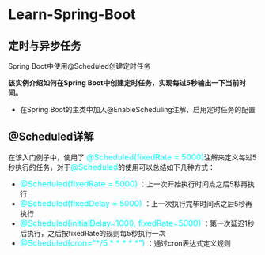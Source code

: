 # Learn-Spring-Boot
## 定时与异步任务
Spring Boot中使用@Scheduled创建定时任务

**该实例介绍如何在Spring Boot中创建定时任务，实现每过5秒输出一下当前时间。**

- 在Spring Boot的主类中加入@EnableScheduling注解，启用定时任务的配置

## @Scheduled详解

在该入门例子中，使用了
<font color=#00ffff size=3>@Scheduled(fixedRate = 5000)</font>注解来定义每过5秒执行的任务，对于<font color=#00ffff size=3>@Scheduled</font>的使用可以总结如下几种方式：

- <font color=#00ffff size=3>@Scheduled(fixedRate = 5000)</font> ：上一次开始执行时间点之后5秒再执行
- <font color=#00ffff size=3>@Scheduled(fixedDelay = 5000) </font>：上一次执行完毕时间点之后5秒再执行
- <font color=#00ffff size=3>@Scheduled(initialDelay=1000, fixedRate=5000)</font> ：第一次延迟1秒后执行，之后按fixedRate的规则每5秒执行一次
- <font color=#00ffff size=3>@Scheduled(cron="*/5 * * * * *")</font> ：通过cron表达式定义规则
